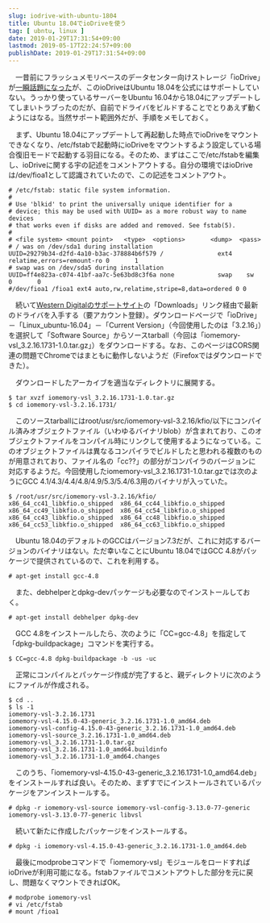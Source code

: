```yaml
---
slug: iodrive-with-ubuntu-1804
title: Ubuntu 18.04でioDriveを使う
tag: [ ubntu, linux ]
date: 2019-01-29T17:31:54+09:00
lastmod: 2019-05-17T22:24:57+09:00
publishDate: 2019-01-29T17:31:54+09:00
---
```


　一昔前にフラッシュメモリベースのデータセンター向けストレージ「ioDrive」が[一瞬話題になった](https://knowledge.sakura.ad.jp/1724/)が、このioDriveはUbuntu 18.04を公式にはサポートしていない。うっかり使っているサーバーをUbuntu 16.04から18.04にアップデートしてしまいトラブったのだが、自前でドライバをビルドすることでとりあえず動くようにはなる。当然サポート範囲外だが、手順をメモしておく。

　まず、Ubuntu 18.04にアップデートして再起動した時点でioDriveをマウントできなくなり、/etc/fstabで起動時にioDriveをマウントするよう設定している場合復旧モードで起動する羽目になる。そのため、まずはここで/etc/fstabを編集し、ioDriveに関する宇の記述をコメントアウトする。自分の環境ではioDriveは/dev/fioa1として認識されていたので、この記述をコメントアウト。

```
# /etc/fstab: static file system information.
#
# Use 'blkid' to print the universally unique identifier for a
# device; this may be used with UUID= as a more robust way to name devices
# that works even if disks are added and removed. See fstab(5).
#
# <file system> <mount point>   <type>  <options>       <dump>  <pass>
# / was on /dev/sda1 during installation
UUID=29279b34-d2fd-4a10-b3ac-378884b6f579 /               ext4    relatime,errors=remount-ro 0       1
# swap was on /dev/sda5 during installation
UUID=ff4e823a-c074-41bf-aa7c-5e63bd8c3f6a none            swap    sw              0       0
#/dev/fioa1 /fioa1 ext4 auto,rw,relatime,stripe=8,data=ordered 0 0
```

　続いて[Western Digitalのサポートサイト](https://portal.wdc.com/Support/s/)の「Downloads」リンク経由で最新のドライバを入手する（要アカウント登録）。ダウンロードページで「ioDrive」－「Linux_ubuntu-16.04」－「Current Version」（今回使用したのは「3.2.16」）を選択して「Software Source」からソースtarball（今回は「iomemory-vsl_3.2.16.1731-1.0.tar.gz」）をダウンロードする。なお、このページはCORS関連の問題でChromeではまともに動作しないようだ（Firefoxではダウンロードできた）。

　ダウンロードしたアーカイブを適当なディレクトリに展開する。

```
$ tar xvzf iomemory-vsl_3.2.16.1731-1.0.tar.gz
$ cd iomemory-vsl-3.2.16.1731/
```

　このソースtarballにはroot/usr/src/iomemory-vsl-3.2.16/kfio/以下にコンパイル済みオブジェクトファイル（いわゆるバイナリblob）が含まれており、このオブジェクトファイルをコンパイル時にリンクして使用するようになっている。このオブジェクトファイルは異なるコンパイラでビルドしたと思われる複数のものが用意されており、ファイル名の「cc??」の部分がコンパイラのバージョンに対応するようだ。今回使用したiomemory-vsl_3.2.16.1731-1.0.tar.gzでは次のようにGCC 4.1/4.3/4.4/4.8/4.9/5.3/5.4/6.3用のバイナリが入っていた。

```
$ /root/usr/src/iomemory-vsl-3.2.16/kfio/
x86_64_cc41_libkfio.o_shipped  x86_64_cc44_libkfio.o_shipped  x86_64_cc49_libkfio.o_shipped  x86_64_cc54_libkfio.o_shipped
x86_64_cc43_libkfio.o_shipped  x86_64_cc48_libkfio.o_shipped  x86_64_cc53_libkfio.o_shipped  x86_64_cc63_libkfio.o_shipped
```

　Ubuntu 18.04のデフォルトのGCCはバージョン7.3だが、これに対応するバージョンのバイナリはない。ただ幸いなことにUbuntu 18.04ではGCC 4.8がパッケージで提供されているので、これを利用する。

```
# apt-get install gcc-4.8
```

　また、debhelperとdpkg-devパッケージも必要なのでインストールしておく。

```
# apt-get install debhelper dpkg-dev
```

　GCC 4.8をインストールしたら、次のように「CC=gcc-4.8」を指定して「dpkg-buildpackage」コマンドを実行する。

```
$ CC=gcc-4.8 dpkg-buildpackage -b -us -uc
```

　正常にコンパイルとパッケージ作成が完了すると、親ディレクトリに次のようにファイルが作成される。

```
$ cd ..
$ ls -1
iomemory-vsl-3.2.16.1731
iomemory-vsl-4.15.0-43-generic_3.2.16.1731-1.0_amd64.deb
iomemory-vsl-config-4.15.0-43-generic_3.2.16.1731-1.0_amd64.deb
iomemory-vsl-source_3.2.16.1731-1.0_amd64.deb
iomemory-vsl_3.2.16.1731-1.0.tar.gz
iomemory-vsl_3.2.16.1731-1.0_amd64.buildinfo
iomemory-vsl_3.2.16.1731-1.0_amd64.changes
```

　このうち、「iomemory-vsl-4.15.0-43-generic_3.2.16.1731-1.0_amd64.deb」をインストールすれば良い。そのため、まずすでにインストールされているパッケージをアンインストールする。

```
# dpkg -r iomemory-vsl-source iomemory-vsl-config-3.13.0-77-generic  iomemory-vsl-3.13.0-77-generic libvsl
```

　続いて新たに作成したパッケージをインストールする。

```
# dpkg -i iomemory-vsl-4.15.0-43-generic_3.2.16.1731-1.0_amd64.deb
```

　最後にmodprobeコマンドで「iomemory-vsl」モジュールをロードすればioDriveが利用可能になる。fstabファイルでコメントアウトした部分を元に戻し、問題なくマウントできればOK。

```
# modprobe iomemory-vsl
# vi /etc/fstab
# mount /fioa1
```

